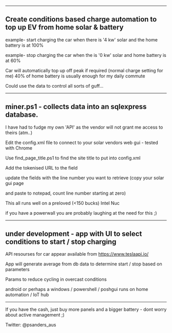 ------------------------------------------------------------------------------------------------------------
Create conditions based charge automation to top up EV from home solar & battery
------------------------------------------------------------------------------------------------------------

example- start charging the car when there is '4 kw' solar and the home battery is at 100%

example- stop charging the car when the is '0 kw' solar and home battery is at 60%

Car will automatically top up off peak if required (normal charge setting for me)
40% of home battery is usually enough for my daily commute

Could use the data to control all sorts of guff...

----------------------------------------------------------------------------------------------------------
miner.ps1 - collects data into an sqlexpress database.
----------------------------------------------------------------------------------------------------------

I have had to fudge my own 'API' as the vendor will not grant me access to theirs (atm..)

Edit the config.xml file to connect to your solar vendors web gui - tested with Chrome

Use find_page_title.ps1 to find the site title to put into config.xml

Add the tokenised URL to the <URL> field

update the fields with the line number you want to retrieve (copy your solar gui page 
  
and paste to notepad, count line number starting at zero)
  
This all runs well on a preloved (<150 bucks) Intel Nuc 

if you have a powerwall you are probably laughing at the need for this ;)
                                       
----------------------------------------------------------------------------------------------------------
under development - app with UI to select conditions to start / stop charging 
----------------------------------------------------------------------------------------------------------

API resourses for car appear available from https://www.teslaapi.io/

App will generate average from db data to determine start / stop based on parameters

Params to reduce cycling in overcast conditions 

android or perhaps a windows / powershell / poshgui runs on home automation / IoT hub

----------------------------------------------------------------------------------------------------------

If you have the cash, just buy more panels and a bigger battery - dont worry about active management ;)

Twitter: @psanders_aus

